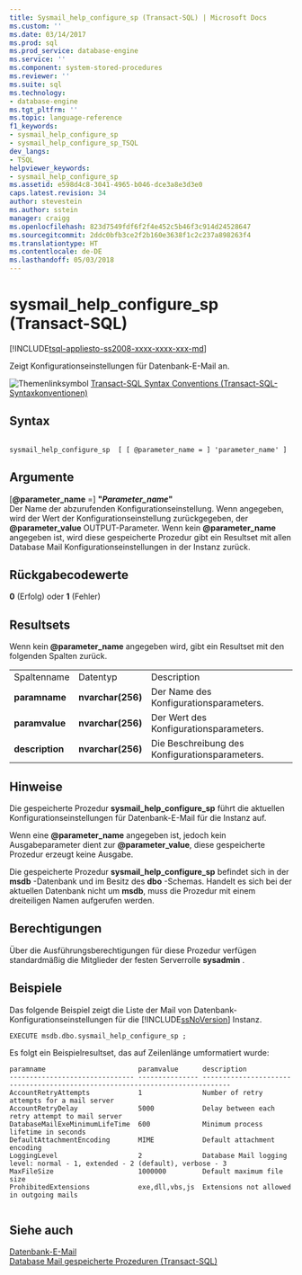 ```yaml
---
title: Sysmail_help_configure_sp (Transact-SQL) | Microsoft Docs
ms.custom: ''
ms.date: 03/14/2017
ms.prod: sql
ms.prod_service: database-engine
ms.service: ''
ms.component: system-stored-procedures
ms.reviewer: ''
ms.suite: sql
ms.technology:
- database-engine
ms.tgt_pltfrm: ''
ms.topic: language-reference
f1_keywords:
- sysmail_help_configure_sp
- sysmail_help_configure_sp_TSQL
dev_langs:
- TSQL
helpviewer_keywords:
- sysmail_help_configure_sp
ms.assetid: e598d4c8-3041-4965-b046-dce3a8e3d3e0
caps.latest.revision: 34
author: stevestein
ms.author: sstein
manager: craigg
ms.openlocfilehash: 823d7549fdf6f2f4e452c5b46f3c914d24528647
ms.sourcegitcommit: 2ddc0bfb3ce2f2b160e3638f1c2c237a898263f4
ms.translationtype: HT
ms.contentlocale: de-DE
ms.lasthandoff: 05/03/2018
---
```

# <a name="sysmailhelpconfiguresp-transact-sql"></a>sysmail_help_configure_sp (Transact-SQL)
[!INCLUDE[tsql-appliesto-ss2008-xxxx-xxxx-xxx-md](../../includes/tsql-appliesto-ss2008-xxxx-xxxx-xxx-md.md)]

  Zeigt Konfigurationseinstellungen für Datenbank-E-Mail an.  
  
 ![Themenlinksymbol](../../database-engine/configure-windows/media/topic-link.gif "Topic link icon") [Transact-SQL Syntax Conventions (Transact-SQL-Syntaxkonventionen)](../../t-sql/language-elements/transact-sql-syntax-conventions-transact-sql.md)  
  
## <a name="syntax"></a>Syntax  
  
```  
  
sysmail_help_configure_sp  [ [ @parameter_name = ] 'parameter_name' ]  
```  
  
## <a name="arguments"></a>Argumente  
 [**@parameter_name** =] **"***Parameter_name***"**  
 Der Name der abzurufenden Konfigurationseinstellung. Wenn angegeben, wird der Wert der Konfigurationseinstellung zurückgegeben, der **@parameter_value** OUTPUT-Parameter. Wenn kein **@parameter_name** angegeben ist, wird diese gespeicherte Prozedur gibt ein Resultset mit allen Database Mail Konfigurationseinstellungen in der Instanz zurück.  
  
## <a name="return-code-values"></a>Rückgabecodewerte  
 **0** (Erfolg) oder **1** (Fehler)  
  
## <a name="result-sets"></a>Resultsets  
 Wenn kein **@parameter_name** angegeben wird, gibt ein Resultset mit den folgenden Spalten zurück.  
  
||||  
|-|-|-|  
|Spaltenname|Datentyp|Description|  
|**paramname**|**nvarchar(256)**|Der Name des Konfigurationsparameters.|  
|**paramvalue**|**nvarchar(256)**|Der Wert des Konfigurationsparameters.|  
|**description**|**nvarchar(256)**|Die Beschreibung des Konfigurationsparameters.|  
  
## <a name="remarks"></a>Hinweise  
 Die gespeicherte Prozedur **sysmail_help_configure_sp** führt die aktuellen Konfigurationseinstellungen für Datenbank-E-Mail für die Instanz auf.  
  
 Wenn eine **@parameter_name** angegeben ist, jedoch kein Ausgabeparameter dient zur **@parameter_value**, diese gespeicherte Prozedur erzeugt keine Ausgabe.  
  
 Die gespeicherte Prozedur **sysmail_help_configure_sp** befindet sich in der **msdb** -Datenbank und im Besitz des **dbo** -Schemas. Handelt es sich bei der aktuellen Datenbank nicht um **msdb**, muss die Prozedur mit einem dreiteiligen Namen aufgerufen werden.  
  
## <a name="permissions"></a>Berechtigungen  
 Über die Ausführungsberechtigungen für diese Prozedur verfügen standardmäßig die Mitglieder der festen Serverrolle **sysadmin** .  
  
## <a name="examples"></a>Beispiele  
 Das folgende Beispiel zeigt die Liste der Mail von Datenbank-Konfigurationseinstellungen für die [!INCLUDE[ssNoVersion](../../includes/ssnoversion-md.md)] Instanz.  
  
```  
EXECUTE msdb.dbo.sysmail_help_configure_sp ;  
```  
  
 Es folgt ein Beispielresultset, das auf Zeilenlänge umformatiert wurde:  
  
```  
paramname                       paramvalue      description  
------------------------------- --------------- -----------------------------------------------------------------------------  
AccountRetryAttempts            1               Number of retry attempts for a mail server  
AccountRetryDelay               5000            Delay between each retry attempt to mail server  
DatabaseMailExeMinimumLifeTime  600             Minimum process lifetime in seconds  
DefaultAttachmentEncoding       MIME            Default attachment encoding  
LoggingLevel                    2               Database Mail logging level: normal - 1, extended - 2 (default), verbose - 3  
MaxFileSize                     1000000         Default maximum file size  
ProhibitedExtensions            exe,dll,vbs,js  Extensions not allowed in outgoing mails  
  
```  
  
## <a name="see-also"></a>Siehe auch  
 [Datenbank-E-Mail](../../relational-databases/database-mail/database-mail.md)   
 [Database Mail gespeicherte Prozeduren &#40;Transact-SQL&#41;](../../relational-databases/system-stored-procedures/database-mail-stored-procedures-transact-sql.md)  
  
  
